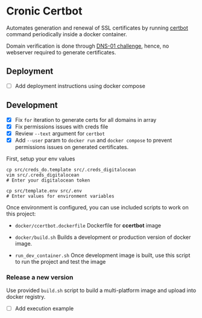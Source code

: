 # Cronic Certbot

Automates generation and renewal of SSL certificates by running [certbot](https://eff-certbot.readthedocs.io/en/latest/using.html) command periodically inside a docker container.

Domain verification is done through [DNS-01 challenge](https://eff-certbot.readthedocs.io/en/stable/using.html#dns-plugins), hence, no webserver required to generate certificates.

## Deployment

- [ ] Add deployment instructions using docker compose

## Development

- [x] Fix `for` iteration to generate certs for all domains in array
- [x] Fix permissions issues with creds file
- [x] Review `--text` argument for `certbot`
- [x] Add `--user` param to `docker run` and `docker compose` to prevent permissions issues on generated certificates.

First, setup your env values
```shell
cp src/creds_do.template src/.creds_digitalocean
vim src/.creds_digitalocean
# Enter your digitalocean token

cp src/template.env src/.env
# Enter values for environment variables
```

Once environment is configured, you can use included scripts to work on this project:

- `docker/ccertbot.dockerfile` Dockerfile for **ccertbot** image

- `docker/build.sh` Builds a development or production version of docker image.
- `run_dev_container.sh` Once development image is built, use this script to run the project and test the image

### Release a new version

Use provided `build.sh` script to build a multi-platform image and upload into docker registry.

- [ ] Add execution example